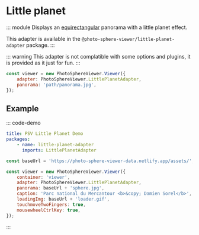 # Little planet

::: module
Displays an [equirectangular](equirectangular.md) panorama with a little planet effect.

This adapter is available in the `@photo-sphere-viewer/little-planet-adapter` package.
:::

::: warning
This adapter is not complatible with some options and plugins, it is provided as it just for fun.
:::

```js
const viewer = new PhotoSphereViewer.Viewer({
    adapter: PhotoSphereViewer.LittlePlanetAdapter,
    panorama: 'path/panorama.jpg',
});
```

## Example

::: code-demo

```yaml
title: PSV Little Planet Demo
packages:
    - name: little-planet-adapter
      imports: LittlePlanetAdapter
```

```js
const baseUrl = 'https://photo-sphere-viewer-data.netlify.app/assets/';

const viewer = new PhotoSphereViewer.Viewer({
    container: 'viewer',
    adapter: PhotoSphereViewer.LittlePlanetAdapter,
    panorama: baseUrl + 'sphere.jpg',
    caption: 'Parc national du Mercantour <b>&copy; Damien Sorel</b>',
    loadingImg: baseUrl + 'loader.gif',
    touchmoveTwoFingers: true,
    mousewheelCtrlKey: true,
});
```

:::
